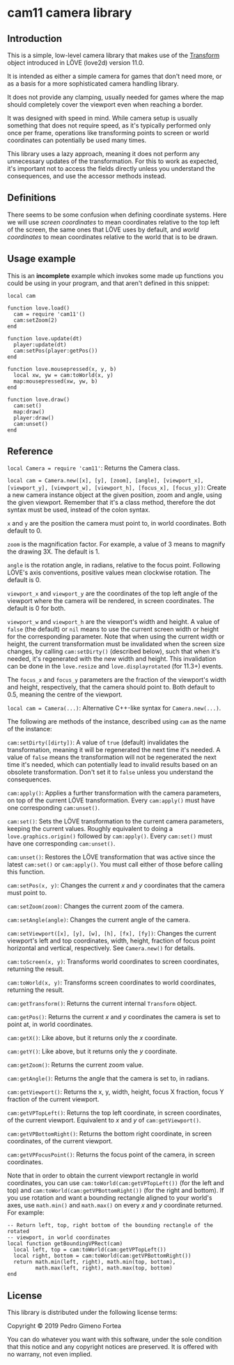 # cam11 camera library

## Introduction

This is a simple, low-level camera library that makes use of the
[Transform](https://love2d.org/wiki/Transform) object introduced in LÖVE
(love2d) version 11.0.

It is intended as either a simple camera for games that don't need more, or as
a basis for a more sophisticated camera handling library.

It does not provide any clamping, usually needed for games where the map should
completely cover the viewport even when reaching a border.

It was designed with speed in mind. While camera setup is usually something
that does not require speed, as it's typically performed only once per frame,
operations like transforming points to screen or world coordinates can
potentially be used many times.

This library uses a lazy approach, meaning it does not perform any unnecessary
updates of the transformation. For this to work as expected, it's important
not to access the fields directly unless you understand the consequences, and
use the accessor methods instead.

## Definitions

There seems to be some confusion when defining coordinate systems. Here we will
use *screen coordinates* to mean coordinates relative to the top left of the
screen, the same ones that LÖVE uses by default, and *world coordinates* to
mean coordinates relative to the world that is to be drawn.

## Usage example

This is an **incomplete** example which invokes some made up functions you
could be using in your program, and that aren't defined in this snippet:

```
local cam

function love.load()
  cam = require 'cam11'()
  cam:setZoom(2)
end

function love.update(dt)
  player:update(dt)
  cam:setPos(player:getPos())
end

function love.mousepressed(x, y, b)
  local xw, yw = cam:toWorld(x, y)
  map:mousepressed(xw, yw, b)
end

function love.draw()
  cam:set()
  map:draw()
  player:draw()
  cam:unset()
end
```

## Reference

`local Camera = require 'cam11'`: Returns the Camera class.

`local cam = Camera.new([x], [y], [zoom], [angle], [viewport_x], [viewport_y], [viewport_w], [viewport_h], [focus_x], [focus_y])`:
Create a new camera instance object at the given position, zoom and angle,
using the given viewport. Remember that it's a class method, therefore the dot
syntax must be used, instead of the colon syntax.

`x` and `y` are the position the camera must point to, in world coordinates.
Both default to 0.

`zoom` is the magnification factor. For example, a value of 3 means to magnify
the drawing 3X. The default is 1.

`angle` is the rotation angle, in radians, relative to the focus point.
Following LÖVE's axis conventions, positive values mean clockwise rotation. The
default is 0.

`viewport_x` and `viewport_y` are the coordinates of the top left angle of the
viewport where the camera will be rendered, in screen coordinates. The default
is 0 for both.

`viewport_w` and `viewport_h` are the viewport's width and height. A value of
`false` (the default) or `nil` means to use the current screen width or height
for the corresponding parameter. Note that when using the current width or
height, the current transformation must be invalidated when the screen size
changes, by calling `cam:setDirty()` (described below), such that when it's
needed, it's regenerated with the new width and height. This invalidation can
be done in the `love.resize` and `love.displayrotated` (for 11.3+) events.

The `focus_x` and `focus_y` parameters are the fraction of the viewport's width and height, respectively, that the camera should point to. Both default to 0.5, meaning the centre of the viewport.

`local cam = Camera(...)`: Alternative C++-like syntax for `Camera.new(...)`.

The following are methods of the instance, described using `cam` as the name of the instance:

`cam:setDirty([dirty])`: A value of `true` (default) invalidates the
transformation, meaning it will be regenerated the next time it's needed.
A value of `false` means the transformation will not be regenerated the next
time it's needed, which can potentially lead to invalid results based on an
obsolete transformation. Don't set it to `false` unless you understand the
consequences.

`cam:apply()`: Applies a further transformation with the camera parameters, on
top of the current LÖVE transformation. Every `cam:apply()` must have one
corresponding `cam:unset()`.

`cam:set()`: Sets the LÖVE transformation to the current camera parameters,
keeping the current values. Roughly equivalent to doing a
`love.graphics.origin()` followed by `cam:apply()`. Every `cam:set()` must have
one corresponding `cam:unset()`.

`cam:unset()`: Restores the LÖVE transformation that was active since the
latest `cam:set()` or `cam:apply()`. You must call either of those before
calling this function.

`cam:setPos(x, y)`: Changes the current *x* and *y* coordinates that the camera
must point to.

`cam:setZoom(zoom)`: Changes the current zoom of the camera.

`cam:setAngle(angle)`: Changes the current angle of the camera.

`cam:setViewport([x], [y], [w], [h], [fx], [fy])`: Changes the current
viewport's left and top coordinates, width, height, fraction of focus point
horizontal and vertical, respectively. See `Camera.new()` for details.

`cam:toScreen(x, y)`: Transforms world coordinates to screen coordinates, returning the result.

`cam:toWorld(x, y)`: Transforms screen coordinates to world coordinates, returning the result.

`cam:getTransform()`: Returns the current internal `Transform` object.

`cam:getPos()`: Returns the current *x* and *y* coordinates the camera is set to point at, in world coordinates.

`cam:getX()`: Like above, but it returns only the *x* coordinate.

`cam:getY()`: Like above, but it returns only the *y* coordinate.

`cam:getZoom()`: Returns the current zoom value.

`cam:getAngle()`: Returns the angle that the camera is set to, in radians.

`cam:getViewport()`: Returns the x, y, width, height, focus X fraction, focus Y
fraction of the current viewport.

`cam:getVPTopLeft()`: Returns the top left coordinate, in screen coordinates,
of the current viewport. Equivalent to *x* and *y* of `cam:getViewport()`.

`cam:getVPBottomRight()`: Returns the bottom right coordinate, in screen
coordinates, of the current viewport.

`cam:getVPFocusPoint()`: Returns the focus point of the camera, in screen
coordinates.

Note that in order to obtain the current viewport rectangle in world
coordinates, you can use `cam:toWorld(cam:getVPTopLeft())` (for the left and
top) and `cam:toWorld(cam:getVPBottomRight())` (for the right and bottom).
If you use rotation and want a bounding rectangle aligned to your world's axes,
use `math.min()` and `math.max()` on every *x* and *y* coordinate returned. For
example:

```
-- Return left, top, right bottom of the bounding rectangle of the rotated
-- viewport, in world coordinates
local function getBoundingVPRect(cam)
  local left, top = cam:toWorld(cam:getVPTopLeft())
  local right, bottom = cam:toWorld(cam:getVPBottomRight())
  return math.min(left, right), math.min(top, bottom),
         math.max(left, right), math.max(top, bottom)
end
```

## License

This library is distributed under the following license terms:

Copyright © 2019 Pedro Gimeno Fortea

You can do whatever you want with this software, under the sole condition
that this notice and any copyright notices are preserved. It is offered
with no warrany, not even implied.
